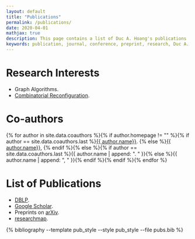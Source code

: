 ```yaml
---
layout: default
title: "Publications"
permalink: /publications/
date: 2020-04-01
mathjax: true
description: This page contains a list of Duc A. Hoang's publications
keywords: publication, journal, conference, preprint, research, Duc A. Hoang
---
```


# Research Interests

* Graph Algorithms.
* [Combinatorial Reconfiguration](http://www.ecei.tohoku.ac.jp/alg/core/).

# Co-authors 

{% for author in site.data.coauthors %}{% if author.homepage != "" %}{% if author == site.data.coauthors.last %}<a href="{{ author.homepage }}">{{ author.name}}</a>. {% else %}<a href="{{ author.homepage }}">{{ author.name}}</a>, {% endif %}{% else %}{% if author == site.data.coauthors.last %}{{ author.name | append: ". " }}{% else %}{{ author.name | append: ", " }}{% endif %}{% endif %}{% endfor %}

# List of Publications

* [DBLP](https://dblp.uni-trier.de/pers/ht/h/Hoang:Duc_A=). 
* [Google Scholar](https://scholar.google.com/citations?hl=en&user=-YS4WfIAAAAJ&view_op=list_works&sortby=pubdate).
* Preprints on [arXiv](https://arxiv.org/a/hoang_d_1.html).
* [researchmap](https://researchmap.jp/hoanganhduc). 

<!-- * [BibBase](https://bibbase.org/show?bib=https%3A%2F%2Fhoanganhduc.github.io%2Fpubs.bib&theme=default&groupby=pubtype&fullnames=1&authorFirst=1&sort=-year). -->

<div class="publication">

{% bibliography --template pub_style --style pub_style --file pubs.bib %}

</div>

<!-- {% raw %} -->
<!-- <script src="https://bibbase.org/show?bib=https%3A%2F%2Fhoanganhduc.github.io%2Fpubs.bib&theme=default&groupby=pubtype&jsonp=1&css=https://hoanganhduc.github.io/static/css/custom.css"></script> -->
<!-- {% endraw %} -->
